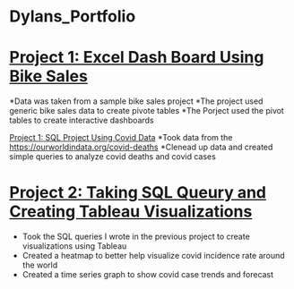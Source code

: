 # Dylans_Portfolio

# [Project 1: Excel Dash Board Using Bike Sales](https://github.com/dchen2000/Dylans_Portfolio/blob/main/Excel%20Project%20Dataset.xlsx)
*Data was taken from a sample bike sales project 
*The project used generic bike sales data to create pivote tables
*The Porject used the pivot tables to create interactive dashboards

 [Project 1: SQL Project Using Covid Data](https://github.com/dchen2000/Dylans_Portfolio/blob/main/Covid%20Porfolio.sql)
 *Took data from the https://ourworldindata.org/covid-deaths
 *Clenead up data and created simple queries to analyze covid deaths and covid cases

# [Project 2: Taking SQL Queury and Creating Tableau Visualizations](https://public.tableau.com/app/profile/dylan8279/viz/CovidDashboard_16923203905120/Dashboard1?publish=yes)
* Took the SQL queries I wrote in the previous project to create visualizations using Tableau
* Created a heatmap to better help visualize covid incidence rate around the world
* Created a time series graph to show covid case trends and forecast







